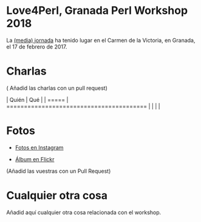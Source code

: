 # Love4Perl, Granada Perl Workshop 2018

La [(media) jornada](http://workshop.granada.pm/granada2018/) ha tenido lugar en el Carmen de la Victoria, en
Granada, el 17 de febrero de 2017.

# Charlas

( Añadid las charlas con un pull request)

| Quién | Qué                                      |
| ===== | ======================================== |
|       |                                          |


# Fotos

*
  [Fotos en Instagram](https://www.instagram.com/explore/tags/love4perl/)
  
*
  [Álbum en Flickr](https://www.flickr.com/photos/atalaya/albums/72157687915310310)
  
  
(Añadid las vuestras con un Pull Request)

# Cualquier otra cosa

Añadid aquí cualquier otra cosa relacionada con el workshop.
